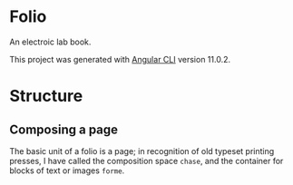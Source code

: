 # Folio

An electroic lab book.

This project was generated with [Angular CLI](https://github.com/angular/angular-cli) version 11.0.2.


# Structure

## Composing a page

The basic unit of a folio is a page; in recognition of old typeset printing presses, I have called the composition space `chase`, and the container for blocks of text or images `forme`.
